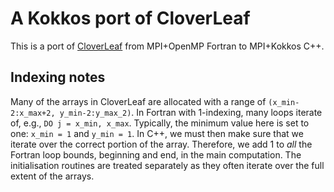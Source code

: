 
# A Kokkos port of CloverLeaf

This is a port of [CloverLeaf](https://github.com/uk-mac/cloverleaf_ref) from MPI+OpenMP Fortran to MPI+Kokkos C++.

## Indexing notes

Many of the arrays in CloverLeaf are allocated with a range of `(x_min-2:x_max+2, y_min-2:y_max_2)`.
In Fortran with 1-indexing, many loops iterate of, e.g., `DO j = x_min, x_max`.
Typically, the minimum value here is set to one: `x_min = 1` and `y_min = 1`.
In C++, we must then make sure that we iterate over the correct portion of the array.
Therefore, we add 1 to *all* the Fortran loop bounds, beginning and end, in the main computation.
The initialisation routines are treated separately as they often iterate over the full extent of the arrays.


